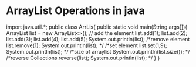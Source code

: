 # ArrayList Operations in java

import java.util.*;
public class ArrLis{
public static void main(String args[]){
ArrayList<Integer> list = new ArrayList<>();
// add the element 
list.add(1);
list.add(2);
list.add(3);
list.add(4);
list.add(5);
System.out.println(list);
/*remove element
list.remove(1);
System.out.println(list);
*/
/*set element
list.set(1,9);
System.out.println(list);
*/
/*size of arraylist
System.out.println(list.size());
*/
/*reverse
Collections.reverse(list);
System.out.println(list);
*/
}
}
